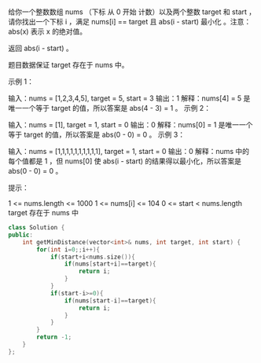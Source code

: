 ​	

给你一个整数数组 nums （下标 从 0 开始 计数）以及两个整数 target 和 start ，请你找出一个下标 i ，满足 nums[i] == target 且 abs(i - start) 最小化 。注意：abs(x) 表示 x 的绝对值。

返回 abs(i - start) 。

题目数据保证 target 存在于 nums 中。

 

示例 1：

输入：nums = [1,2,3,4,5], target = 5, start = 3
输出：1
解释：nums[4] = 5 是唯一一个等于 target 的值，所以答案是 abs(4 - 3) = 1 。
示例 2：

输入：nums = [1], target = 1, start = 0
输出：0
解释：nums[0] = 1 是唯一一个等于 target 的值，所以答案是 abs(0 - 0) = 0 。
示例 3：

输入：nums = [1,1,1,1,1,1,1,1,1,1], target = 1, start = 0
输出：0
解释：nums 中的每个值都是 1 ，但 nums[0] 使 abs(i - start) 的结果得以最小化，所以答案是 abs(0 - 0) = 0 。


提示：

1 <= nums.length <= 1000
1 <= nums[i] <= 104
0 <= start < nums.length
target 存在于 nums 中

```cpp
class Solution {
public:
    int getMinDistance(vector<int>& nums, int target, int start) {
        for(int i=0;;i++){
            if(start+i<nums.size()){
                if(nums[start+i]==target){
                    return i;
                }
            }
            if(start-i>=0){
                if(nums[start-i]==target){
                    return i;
                }
            }
        }
        return -1;
    }
};
```

